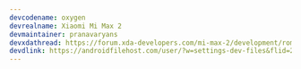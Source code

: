```yaml
---
devcodename: oxygen
devrealname: Xiaomi Mi Max 2
devmaintainer: pranavaryans
devxdathread: https://forum.xda-developers.com/mi-max-2/development/rom-bootleggersrom-2-2-stable-t3802662
devdlink: https://androidfilehost.com/user/?w=settings-dev-files&flid=271177
---
```

